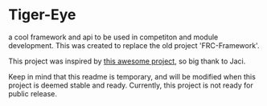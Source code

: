 # Tiger-Eye
a cool framework and api to be used in competiton and module development. This was created to replace the old project 'FRC-Framework'.

This project was inspired by [this awesome project](https://github.com/Open-RIO/ToastAPI), so big thank to Jaci.

Keep in mind that this readme is temporary, and will be modified when this project is deemed stable and ready. Currently, this project is not ready for public release.
